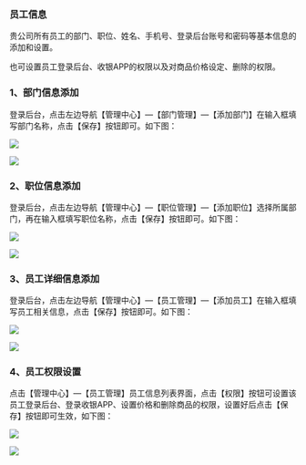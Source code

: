 ### 员工信息

贵公司所有员工的部门、职位、姓名、手机号、登录后台账号和密码等基本信息的添加和设置。

也可设置员工登录后台、收银APP的权限以及对商品价格设定、删除的权限。

### 1、部门信息添加

登录后台，点击左边导航【管理中心】—【部门管理】—【添加部门】在输入框填写部门名称，点击【保存】按钮即可。如下图：

![](/assets/添加部门1.png)

![](/assets/添加部门2.png)

### 2、职位信息添加

登录后台，点击左边导航【管理中心】—【职位管理】—【添加职位】选择所属部门，再在输入框填写职位名称，点击【保存】按钮即可。如下图：

![](/assets/添加职位1.png)

![](/assets/职位添加.png)

### 3、员工详细信息添加

登录后台，点击左边导航【管理中心】—【员工管理】—【添加员工】在输入框填写员工相关信息，点击【保存】按钮即可。如下图：

![](/assets/添加员工1.png)

![](/assets/添加员工2.png)

### 4、员工权限设置

点击【管理中心】—【员工管理】员工信息列表界面，点击【权限】按钮可设置该员工登录后台、登录收银APP、设置价格和删除商品的权限，设置好后点击【保存】按钮即可生效，如下图：

![](/assets/权限管理.png)

![](/assets/权限管理2.png)

